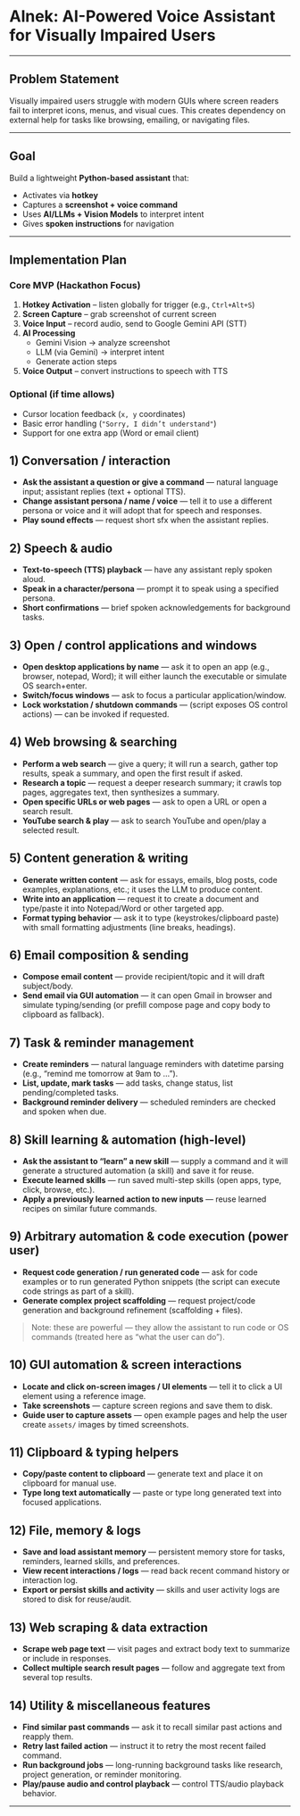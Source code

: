 # Alnek: AI-Powered Voice Assistant for Visually Impaired Users  

---

## Problem Statement  
Visually impaired users struggle with modern GUIs where screen readers fail to interpret icons, menus, and visual cues. This creates dependency on external help for tasks like browsing, emailing, or navigating files.  

---

##  Goal  
Build a lightweight **Python-based assistant** that:  
- Activates via **hotkey**  
- Captures a **screenshot + voice command**  
- Uses **AI/LLMs + Vision Models** to interpret intent  
- Gives **spoken instructions** for navigation  

---

## Implementation Plan  

### Core MVP (Hackathon Focus)  
1. **Hotkey Activation** – listen globally for trigger (e.g., `Ctrl+Alt+S`)  
2. **Screen Capture** – grab screenshot of current screen  
3. **Voice Input** – record audio, send to Google Gemini API (STT)  
4. **AI Processing**  
   - Gemini Vision → analyze screenshot  
   - LLM (via Gemini) → interpret intent  
   - Generate action steps  
5. **Voice Output** – convert instructions to speech with TTS  

### Optional (if time allows)  
- Cursor location feedback (`x, y` coordinates)  
- Basic error handling (`"Sorry, I didn’t understand"`)  
- Support for one extra app (Word or email client)  

## 1) Conversation / interaction

* **Ask the assistant a question or give a command** — natural language input; assistant replies (text + optional TTS).
* **Change assistant persona / name / voice** — tell it to use a different persona or voice and it will adopt that for speech and responses.
* **Play sound effects** — request short sfx when the assistant replies.

## 2) Speech & audio

* **Text-to-speech (TTS) playback** — have any assistant reply spoken aloud.
* **Speak in a character/persona** — prompt it to speak using a specified persona.
* **Short confirmations** — brief spoken acknowledgements for background tasks.

## 3) Open / control applications and windows

* **Open desktop applications by name** — ask it to open an app (e.g., browser, notepad, Word); it will either launch the executable or simulate OS search+enter.
* **Switch/focus windows** — ask to focus a particular application/window.
* **Lock workstation / shutdown commands** — (script exposes OS control actions) — can be invoked if requested.

## 4) Web browsing & searching

* **Perform a web search** — give a query; it will run a search, gather top results, speak a summary, and open the first result if asked.
* **Research a topic** — request a deeper research summary; it crawls top pages, aggregates text, then synthesizes a summary.
* **Open specific URLs or web pages** — ask to open a URL or open a search result.
* **YouTube search & play** — ask to search YouTube and open/play a selected result.

## 5) Content generation & writing

* **Generate written content** — ask for essays, emails, blog posts, code examples, explanations, etc.; it uses the LLM to produce content.
* **Write into an application** — request it to create a document and type/paste it into Notepad/Word or other targeted app.
* **Format typing behavior** — ask it to type (keystrokes/clipboard paste) with small formatting adjustments (line breaks, headings).

## 6) Email composition & sending

* **Compose email content** — provide recipient/topic and it will draft subject/body.
* **Send email via GUI automation** — it can open Gmail in browser and simulate typing/sending (or prefill compose page and copy body to clipboard as fallback).

## 7) Task & reminder management

* **Create reminders** — natural language reminders with datetime parsing (e.g., “remind me tomorrow at 9am to …”).
* **List, update, mark tasks** — add tasks, change status, list pending/completed tasks.
* **Background reminder delivery** — scheduled reminders are checked and spoken when due.

## 8) Skill learning & automation (high-level)

* **Ask the assistant to “learn” a new skill** — supply a command and it will generate a structured automation (a skill) and save it for reuse.
* **Execute learned skills** — run saved multi-step skills (open apps, type, click, browse, etc.).
* **Apply a previously learned action to new inputs** — reuse learned recipes on similar future commands.

## 9) Arbitrary automation & code execution (power user)

* **Request code generation / run generated code** — ask for code examples or to run generated Python snippets (the script can execute code strings as part of a skill).
* **Generate complex project scaffolding** — request project/code generation and background refinement (scaffolding + files).

> Note: these are powerful — they allow the assistant to run code or OS commands (treated here as “what the user can do”).

## 10) GUI automation & screen interactions

* **Locate and click on-screen images / UI elements** — tell it to click a UI element using a reference image.
* **Take screenshots** — capture screen regions and save them to disk.
* **Guide user to capture assets** — open example pages and help the user create `assets/` images by timed screenshots.

## 11) Clipboard & typing helpers

* **Copy/paste content to clipboard** — generate text and place it on clipboard for manual use.
* **Type long text automatically** — paste or type long generated text into focused applications.

## 12) File, memory & logs

* **Save and load assistant memory** — persistent memory store for tasks, reminders, learned skills, and preferences.
* **View recent interactions / logs** — read back recent command history or interaction log.
* **Export or persist skills and activity** — skills and user activity logs are stored to disk for reuse/audit.

## 13) Web scraping & data extraction

* **Scrape web page text** — visit pages and extract body text to summarize or include in responses.
* **Collect multiple search result pages** — follow and aggregate text from several top results.

## 14) Utility & miscellaneous features

* **Find similar past commands** — ask it to recall similar past actions and reapply them.
* **Retry last failed action** — instruct it to retry the most recent failed command.
* **Run background jobs** — long-running background tasks like research, project generation, or reminder monitoring.
* **Play/pause audio and control playback** — control TTS/audio playback behavior.

---

